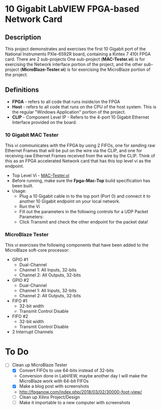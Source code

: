 # 10 Gigabit LabVIEW FPGA-based Network Card


## Description
This project demonstrates and exercises the first 10 Gigabit port of the National Instruments PXIe-6592R board, containing a Kintex 7 410t FPGA card.
There are 2 sub-projects
One sub-project (**MAC-Tester.vi**) is for exercising the Network interface portion of the project, and the other sub-project (**MicroBlaze-Tester.vi**) is for exercising the MicroBlaze portion of the project.

## Definitions
* **FPGA** - refers to all code that runs inside/on the FPGA
* **Host** - refers to all code that runs on the CPU of the host system.  This is the regular "Windows Application" portion of the project.
* **CLIP** - Component Level IP - Refers to the 4-port 10 Gigabit Ethernet Interface provided on the board.

### 10 Gigabit MAC Tester
This vi communicates with the FPGA by using 2 FIFOs, one for sending raw Ethernet Frames that will be put on the wire via the CLIP, and one for receiving raw Ethernet Frames received from the wire by the CLIP.  Think of this as an FPGA accelerated Network card that has this top level vi as the endpoint.
* Top Level Vi - [MAC-Tester.vi](https://github.com/fpganow/LabVIEW_Fpga/blob/master/07_10_Gigabit_CLIP/Tests/MAC/MAC-Tester.vi)
* Before running, make sure the **Fpga-Mac-Top** build specification has been built.
* Usage:
  * Plug a 10 Gigabit cable in to the top port (Port 0) and connect it to another 10 Gigabit endpoint on your local network.
  * Run the Vi
  * Fill out the parameters in the following controls for a UDP Packet Parameters:
  * Click Transmit and check the other endpoint for the packet data!

### MicroBlaze Tester
This vi exercises the following components that have been added to the MicroBlaze soft-core processor:
* GPIO #1
  * Dual-Channel
  * Channel 1: All Inputs, 32-bits
  * Channel 2: All Outputs, 32-bits
* GPIO #2
  * Dual-Channel
  * Channel 1: All Inputs, 32-bits
  * Channel 2: All Outputs, 32-bits
* FIFO #1
  * 32-bit width
  * Transmit Control Disable
* FIFO #2
  * 32-bit width
  * Transmit Control Disable
* 2 Interrupt Channels

# To Do
- [ ] Clean up MicroBlaze Tester
  - [X] Convert FIFOs to use 64-bits instead of 32-bits
   - Conversion done in LabVIEW, maybe another day I will make the MicroBlaze work with 64-bit FIFOs
  - [X] Make a blog post with screenshots
   - http://fpganow.com/index.php/2018/03/02/30000-foot-view/
  - [ ] Clean up Xilinx Project/Design
   - [ ] Make it importable to a new computer with screenshots
